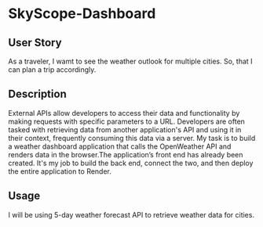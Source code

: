 # SkyScope-Dashboard
## User Story
As a traveler, I wamt to see the weather outlook for multiple cities. So, that I can plan a trip accordingly.

## Description
External APIs allow developers to access their data and functionality by making requests with specific parameters to a URL. Developers are often tasked with retrieving data from another application's API and using it in their context, frequently consuming this data via a server. My task is to build a weather dashboard application that calls the OpenWeather API and renders data in the browser.The application’s front end has already been created. It's my job to build the back end, connect the two, and then deploy the entire application to Render.

## Usage
I will be using 5-day weather forecast API to retrieve weather data for cities.
